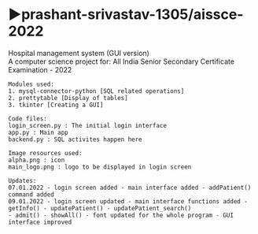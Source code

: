# ▶️prashant-srivastav-1305/aissce-2022
Hospital management system (GUI version) <br>
A computer science project for: 
All India Senior Secondary Certificate Examination - 2022
<br>

```
Modules used:
1. mysql-connector-python [SQL related operations]
2. prettytable [Display of tables] 
3. tkinter [Creating a GUI]
```

```
Code files:
login_screen.py : The initial login interface
app.py : Main app
backend.py : SQL activites happen here 
```

```
Image resources used:
alpha.png : icon
main_logo.png : logo to be displayed in login screen
```

```
Updates: 
07.01.2022 - login screen added - main interface added - addPatient() command added
09.01.2022 - login screen updated - main interface functions added - getInfo() - updatePatient() - updatePatient_search()
- admit() - showAll() - font updated for the whole program - GUI interface improved
```

